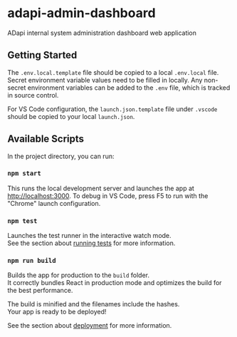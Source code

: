 # adapi-admin-dashboard
ADapi internal system administration dashboard web application

## Getting Started

The `.env.local.template` file should be copied to a local `.env.local` file. Secret environment variable values need to be filled in locally. Any non-secret environment variables can be added to the `.env` file, which is tracked in source control.

For VS Code configuration, the `launch.json.template` file under `.vscode` should be copied to your local `launch.json`.

## Available Scripts

In the project directory, you can run:

### `npm start`

This runs the local development server and launches the app at [http://localhost:3000](http://localhost:3000). To debug in VS Code, press F5 to run with the "Chrome" launch configuration.

### `npm test`

Launches the test runner in the interactive watch mode.\
See the section about [running tests](https://facebook.github.io/create-react-app/docs/running-tests) for more information.

### `npm run build`

Builds the app for production to the `build` folder.\
It correctly bundles React in production mode and optimizes the build for the best performance.

The build is minified and the filenames include the hashes.\
Your app is ready to be deployed!

See the section about [deployment](https://facebook.github.io/create-react-app/docs/deployment) for more information.
